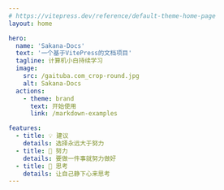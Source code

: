 ```yaml
---
# https://vitepress.dev/reference/default-theme-home-page
layout: home

hero:
  name: 'Sakana-Docs'
  text: '一个基于VitePress的文档项目'
  tagline: 计算机小白持续学习
  image:
    src: /gaituba.com_crop-round.jpg
    alt: Sakana-Docs
  actions:
    - theme: brand
      text: 开始使用
      link: /markdown-examples

features:
  - title: 💡 建议
    details: 选择永远大于努力
  - title: 💪 努力
    details: 要做一件事就努力做好
  - title: 🤔 思考
    details: 让自己静下心来思考
---
```

